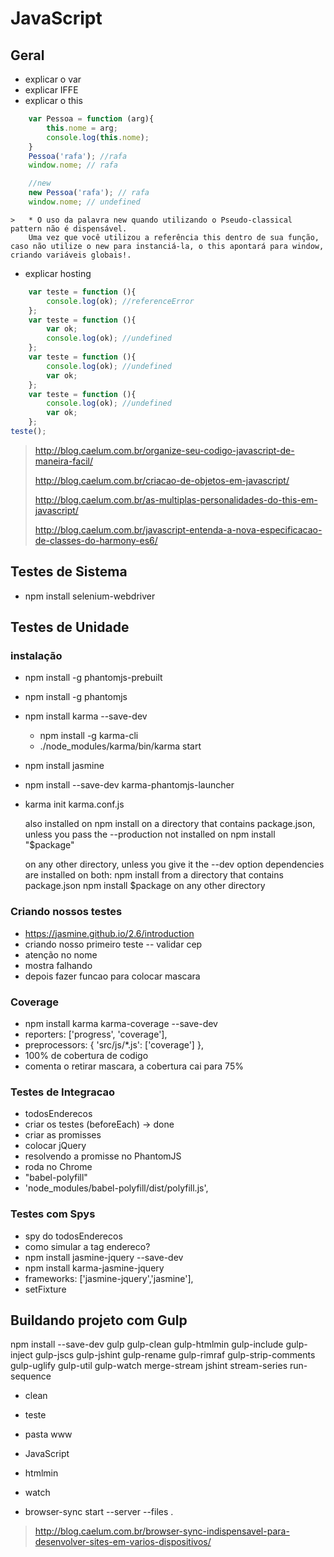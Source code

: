 # JavaScript

## Geral

* explicar o var
* explicar IFFE
* explicar o this

```javascript
    var Pessoa = function (arg){
        this.nome = arg;
        console.log(this.nome);
    }
    Pessoa('rafa'); //rafa
    window.nome; // rafa

    //new
    new Pessoa('rafa'); // rafa
    window.nome; // undefined
```

    >   * O uso da palavra new quando utilizando o Pseudo-classical pattern não é dispensável.
        Uma vez que você utilizou a referência this dentro de sua função, caso não utilize o new para instanciá-la, o this apontará para window, criando variáveis globais!.
* explicar hosting


```javascript
    var teste = function (){
        console.log(ok); //referenceError
    };
    var teste = function (){
        var ok;
        console.log(ok); //undefined
    };
    var teste = function (){
        console.log(ok); //undefined
        var ok;
    };
    var teste = function (){
        console.log(ok); //undefined
        var ok;
    };
teste();
```

> http://blog.caelum.com.br/organize-seu-codigo-javascript-de-maneira-facil/
>
> http://blog.caelum.com.br/criacao-de-objetos-em-javascript/
>
> http://blog.caelum.com.br/as-multiplas-personalidades-do-this-em-javascript/
>
> http://blog.caelum.com.br/javascript-entenda-a-nova-especificacao-de-classes-do-harmony-es6/

## Testes de Sistema

* npm install selenium-webdriver

## Testes de Unidade

### instalação

* npm install -g phantomjs-prebuilt
* npm install -g phantomjs
* npm install karma --save-dev
    * npm install -g karma-cli
    * ./node_modules/karma/bin/karma start
* npm install jasmine
* npm install --save-dev karma-phantomjs-launcher
* karma init karma.conf.js


  also installed on npm install on a directory that contains package.json,
  unless you pass the --production
  not installed on npm install "$package"



  on any other directory, unless you give it the --dev option
  dependencies are installed on both:
  npm install from a directory that contains package.json
  npm install $package on any other directory



### Criando nossos testes

* https://jasmine.github.io/2.6/introduction
* criando nosso primeiro teste -- validar cep
* atenção no nome
* mostra falhando
* depois fazer funcao para colocar mascara

### Coverage
* npm install karma karma-coverage --save-dev
* reporters: ['progress', 'coverage'],
* preprocessors: {
      'src/js/*.js': ['coverage']
    },
* 100% de cobertura de codigo
* comenta o retirar mascara, a cobertura cai para 75%


### Testes de Integracao
* todosEnderecos
* criar os testes (beforeEach) -> done
* criar as promisses
* colocar jQuery
* resolvendo a promisse no PhantomJS
* roda no Chrome
* "babel-polyfill"
* 'node_modules/babel-polyfill/dist/polyfill.js',


### Testes com Spys

* spy do todosEnderecos
* como simular a tag endereco?
* npm install jasmine-jquery --save-dev
* npm install karma-jasmine-jquery
* frameworks: ['jasmine-jquery','jasmine'],
* setFixture




## Buildando projeto com Gulp
npm install --save-dev gulp gulp-clean gulp-htmlmin gulp-include gulp-inject gulp-jscs gulp-jshint gulp-rename gulp-rimraf gulp-strip-comments gulp-uglify gulp-util gulp-watch merge-stream jshint stream-series run-sequence

* clean
* teste
* pasta www
* JavaScript
* htmlmin
* watch

* browser-sync start --server --files .
> http://blog.caelum.com.br/browser-sync-indispensavel-para-desenvolver-sites-em-varios-dispositivos/

